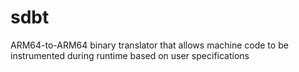 # sdbt
ARM64-to-ARM64 binary translator that allows machine code to be instrumented during runtime based on user specifications

